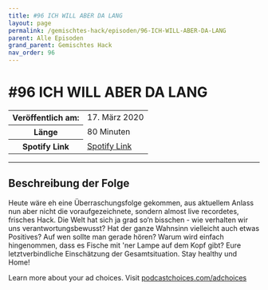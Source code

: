```yaml
---
title: #96 ICH WILL ABER DA LANG
layout: page
permalink: /gemischtes-hack/episoden/96-ICH-WILL-ABER-DA-LANG
parent: Alle Episoden
grand_parent: Gemischtes Hack
nav_order: 96
---
```


# #96 ICH WILL ABER DA LANG
<table class="resp-table dcf-table dcf-table-responsive dcf-table-bordered dcf-table-striped dcf-w-100%">
                    <tbody>
                        <tr>
                            <th scope="row">Veröffentlich am:</th>
                            <td data-label="Veröffentlich am:">17. März 2020</td>
                        </tr>
                        <tr>
                            <th scope="row">Länge </th>
                            <td data-label="Länge ">80 Minuten</td>
                        </tr><tr>
                                <th scope="row">Spotify Link</th>
                                <td data-label="Spotify Link"><a href="https://open.spotify.com/episode/1iXOB0IjTR0uXXNm71Gzxt">Spotify Link</a></td>
                            </tr></tbody>
                </table>

***

## Beschreibung der Folge

<div>
<p>Heute wäre eh eine Überraschungsfolge gekommen, aus aktuellem Anlass nun aber nicht die voraufgezeichnete, sondern almost live recordetes, frisches Hack. Die Welt hat sich ja grad so‘n bisschen - wie verhalten wir uns verantwortungsbewusst? Hat der ganze Wahnsinn vielleicht auch etwas Positives? Auf wen sollte man gerade hören? Warum wird einfach hingenommen, dass es Fische mit 'ner Lampe auf dem Kopf gibt? Eure letztverbindliche Einschätzung der Gesamtsituation. Stay healthy und Home!</p><p> </p><p>Learn more about your ad choices. Visit <a href="https://podcastchoices.com/adchoices">podcastchoices.com/adchoices</a></p>  
</div>

